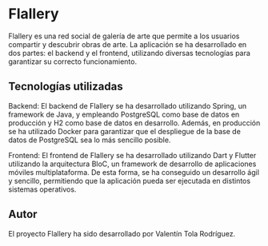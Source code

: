 # Flallery

Flallery es una red social de galería de arte que permite a los usuarios compartir y descubrir obras de arte. La aplicación se ha desarrollado en dos partes: el backend y el frontend, utilizando diversas tecnologías para garantizar su correcto funcionamiento.

## Tecnologías utilizadas
Backend: El backend de Flallery se ha desarrollado utilizando Spring, un framework de Java, y empleando PostgreSQL como base de datos en producción y H2 como base de datos en desarrollo. Además, en producción se ha utilizado Docker para garantizar que el despliegue de la base de datos de PostgreSQL sea lo más sencillo posible.

Frontend: El frontend de Flallery se ha desarrollado utilizando Dart y Flutter utilizando la arquitectura BloC, un framework de desarrollo de aplicaciones móviles multiplataforma. De esta forma, se ha conseguido un desarrollo ágil y sencillo, permitiendo que la aplicación pueda ser ejecutada en distintos sistemas operativos.


## Autor
El proyecto Flallery ha sido desarrollado por Valentín Tola Rodríguez.
